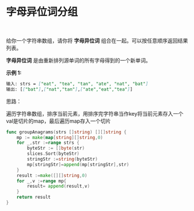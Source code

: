 # 字母异位词分组

​	

给你一个字符串数组，请你将 **字母异位词** 组合在一起。可以按任意顺序返回结果列表。

**字母异位词** 是由重新排列源单词的所有字母得到的一个新单词。

**示例 1:**

```markdown
输入: strs = ["eat", "tea", "tan", "ate", "nat", "bat"]
输出: [["bat"],["nat","tan"],["ate","eat","tea"]]
```

思路：

​	遍历字符串数组，排序当前元素，用排序完字符串当作key将当前元素存入一个val是切片的map，最后遍历map存入一个切片

```go
func groupAnagrams(strs []string) [][]string {
    mp := make(map[string][]string,0)
    for _,str :=range strs {
        byteStr := []byte(str)
        slices.Sort(byteStr)
        stringStr :=string(byteStr)
        mp[stringStr]=append(mp[stringStr],str)
    }
    result :=make([][]string,0)
    for _,v :=range mp{
        result= append(result,v)
    }
    return result
}
```

